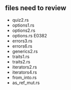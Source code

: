 ## files need to review
+ quiz2.rs
+ options1.rs
+ options2.rs
+ options.rs E0382
+ errors3.rs
+ errors6.rs
+ generics2.rs
+ traits1.rs
+ traits2.rs
+ iterators2.rs
+ iterators4.rs
+ from_into.rs
+ as_ref_mut.rs 
